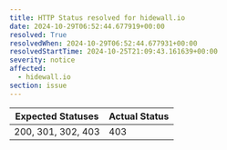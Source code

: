 ```yaml
---
title: HTTP Status resolved for hidewall.io
date: 2024-10-29T06:52:44.677919+00:00
resolved: True
resolvedWhen: 2024-10-29T06:52:44.677931+00:00
resolvedStartTime: 2024-10-25T21:09:43.161639+00:00
severity: notice
affected:
  - hidewall.io
section: issue
---
```


| Expected Statuses | Actual Status  |
|-------------------|----------------|
| 200, 301, 302, 403 | 403 |
